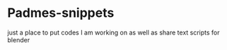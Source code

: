 # Padmes-snippets
just a place to put codes I am working on as well as share text scripts for blender

